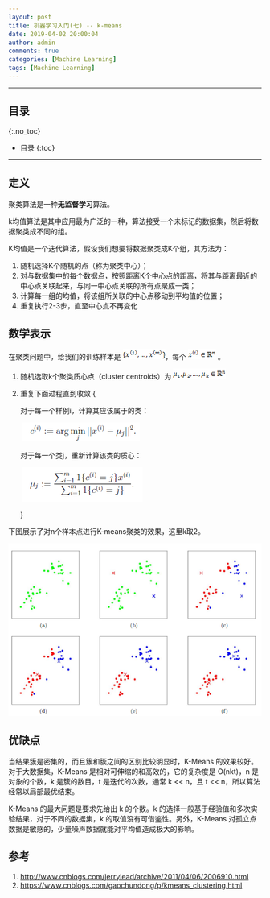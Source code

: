 ```yaml
---
layout: post
title: 机器学习入门(七) -- k-means
date: 2019-04-02 20:00:04
author: admin
comments: true
categories: [Machine Learning]
tags: [Machine Learning]
---
```





<!-- more -->

---
## 目录
{:.no_toc}

* 目录
{:toc}
---

## 定义

聚类算法是一种**无监督学习**算法。

k均值算法是其中应用最为广泛的一种，算法接受一个未标记的数据集，然后将数据聚类成不同的组。

K均值是一个迭代算法，假设我们想要将数据聚类成K个组，其方法为：

1. 随机选择K个随机的点（称为聚类中心）；
2. 对与数据集中的每个数据点，按照距离K个中心点的距离，将其与距离最近的中心点关联起来，与同一中心点关联的所有点聚成一类；
3. 计算每一组的均值，将该组所关联的中心点移动到平均值的位置；
4. 重复执行2-3步，直至中心点不再变化

## 数学表示

在聚类问题中，给我们的训练样本是 [![](/images/posts/k-means-1.png)](/images/posts/k-means-1.png)，每个 [![](/images/posts/k-means-2.png)](/images/posts/k-means-2.png) 。

1. 随机选取k个聚类质心点（cluster centroids）为  [![](/images/posts/k-means-3.png)](/images/posts/k-means-3.png) 

2. 重复下面过程直到收敛 {

      对于每一个样例i，计算其应该属于的类：

   ​	[![](/images/posts/k-means-4.png)](/images/posts/k-means-4.png) 

      对于每一个类j，重新计算该类的质心：

   ​       [![](/images/posts/k-means-5.png)](/images/posts/k-means-5.png) 

   }



下图展示了对n个样本点进行K-means聚类的效果，这里k取2。

[![](/images/posts/k-means-6.png)](/images/posts/k-means-6.png) 

## 优缺点

当结果簇是密集的，而且簇和簇之间的区别比较明显时，K-Means 的效果较好。对于大数据集，K-Means 是相对可伸缩的和高效的，它的复杂度是 O(nkt)，n 是对象的个数，k 是簇的数目，t 是迭代的次数，通常 k << n，且 t << n，所以算法经常以局部最优结束。

K-Means 的最大问题是要求先给出 k 的个数。k 的选择一般基于经验值和多次实验结果，对于不同的数据集，k 的取值没有可借鉴性。另外，K-Means 对孤立点数据是敏感的，少量噪声数据就能对平均值造成极大的影响。



## 参考

1. http://www.cnblogs.com/jerrylead/archive/2011/04/06/2006910.html
2. https://www.cnblogs.com/gaochundong/p/kmeans_clustering.html